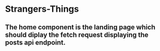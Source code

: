 # Strangers-Things
## The home component is the landing page which should diplay the fetch request displaying the posts api endpoint.
